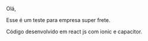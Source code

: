 Olá, 

Esse é um teste  para empresa super frete. 

Código desenvolvido em react js com ionic e capacitor. 
